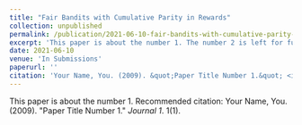 ```yaml
---
title: "Fair Bandits with Cumulative Parity in Rewards"
collection: unpublished
permalink: /publication/2021-06-10-fair-bandits-with-cumulative-parity-in-rewards
excerpt: 'This paper is about the number 1. The number 2 is left for future work.'
date: 2021-06-10
venue: 'In Submissions'
paperurl: ''
citation: 'Your Name, You. (2009). &quot;Paper Title Number 1.&quot; <i>Journal 1</i>. 1(1).'
---
```

This paper is about the number 1. 
Recommended citation: Your Name, You. (2009). "Paper Title Number 1." <i>Journal 1</i>. 1(1).
